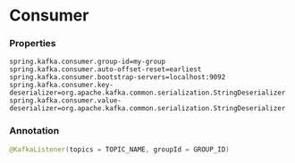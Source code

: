 # Consumer

### Properties
```properties
spring.kafka.consumer.group-id=my-group
spring.kafka.consumer.auto-offset-reset=earliest
spring.kafka.consumer.bootstrap-servers=localhost:9092
spring.kafka.consumer.key-deserializer=org.apache.kafka.common.serialization.StringDeserializer
spring.kafka.consumer.value-deserializer=org.apache.kafka.common.serialization.StringDeserializer
```

### Annotation

```java
@KafkaListener(topics = TOPIC_NAME, groupId = GROUP_ID)
```
